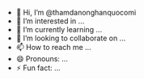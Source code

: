 - 👋 Hi, I’m @thamdanonghanquocomi
- 👀 I’m interested in ...
- 🌱 I’m currently learning ...
- 💞️ I’m looking to collaborate on ...
- 📫 How to reach me ...
- 😄 Pronouns: ...
- ⚡ Fun fact: ...

<!---
thamdanonghanquocomi/thamdanonghanquocomi is a ✨ special ✨ repository because its `README.md` (this file) appears on your GitHub profile.
You can click the Preview link to take a look at your changes.
--->
